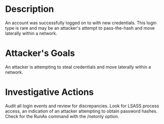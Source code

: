 # Description
An account was successfully logged on to with new credentials. This login type is rare and may be an attacker's attempt to pass-the-hash and move laterally within a network.
# Attacker's Goals
An attacker is attempting to steal credentials and move laterally within a network.
# Investigative Actions
Audit all login events and review for discrepancies.
Look for LSASS process access, an indication of an attacker attempting to obtain password hashes.
Check for the RunAs command with the /netonly option.
